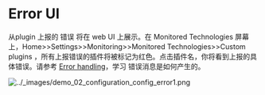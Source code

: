 # Error UI

从plugin 上报的 错误 将在 web UI 上展示。在 Monitored Technologies 屏幕上，Home>>Settings>>Monitoring>>Monitored Technologies>>Custom plugins ，所有上报错误的插件将被标记为红色。点击插件名，你将看到上报的具体错误。请参考 [Error handling](Error_handling.md)，学习 错误消息是如何产生的。

![../_images/demo_02_configuration_config_error1.png](https://dynatrace.github.io/plugin-sdk/_images/demo_02_configuration_config_error1.png)

